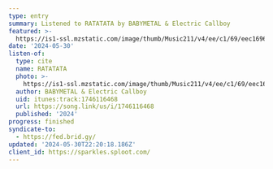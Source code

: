 ```yaml
---
type: entry
summary: Listened to RATATATA by BABYMETAL & Electric Callboy
featured: >-
  https://is1-ssl.mzstatic.com/image/thumb/Music211/v4/ee/c1/69/eec16961-2264-c812-c2b2-f8944e36ba38/196872114690.jpg/100x100bb.jpg
date: '2024-05-30'
listen-of:
  type: cite
  name: RATATATA
  photo: >-
    https://is1-ssl.mzstatic.com/image/thumb/Music211/v4/ee/c1/69/eec16961-2264-c812-c2b2-f8944e36ba38/196872114690.jpg/100x100bb.jpg
  author: BABYMETAL & Electric Callboy
  uid: itunes:track:1746116468
  url: https://song.link/us/i/1746116468
  published: '2024'
progress: finished
syndicate-to:
  - https://fed.brid.gy/
updated: '2024-05-30T22:20:18.186Z'
client_id: https://sparkles.sploot.com/
---
```

